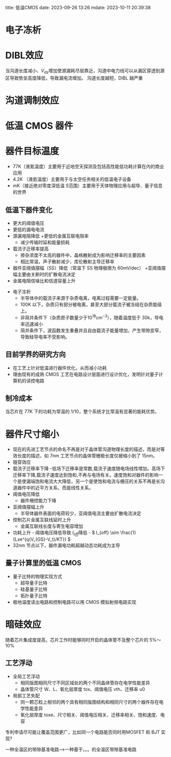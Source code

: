 title: 低温CMOS
date: 2023-09-26 13:26
mdate: 2023-10-11 20:39:38

# 电子冻析

# DIBL效应
当沟道长度减小、$V_{ds}$增加使源漏耗尽层靠近，沟道中电力线可以从漏区穿透到源区导致势垒高度降低，导致漏电流增加。
沟道长度越短，DIBL 越严重

# 沟道调制效应

# 低温 CMOS 器件
# 器件目标温度
+ 77K（液氮温度）主要用于近地空天探测及包括高性能低功耗计算在内的商业应用
+ 4.2K （液氦温度）主要用于与太空任务相关的低温电子设备
+ mK（接近绝对零度深低温 S范围）主要用于天体物理应用与超导、量子信息的世界
## 低温下器件变化
+ 更大的阈值电压
+ 更低的漏电电流
+ 源漏电阻降低
+更低的金属互联电阻率
    + 减少传输时延和能量损耗
+ 载流子迁移率提高
    + 掺杂浓度不太高的器件中，晶格散射成为影响迁移率的主要因素
    + 相比常温，声子散射减少，库伦散射主导迁移率
+ 器件亚阈值摆幅（SS）降低（常温下 SS 物理极限为 60mV/dec）
    +亚阈值摆幅主要由关断时的扩散电流决定
+ 金属电阻信噪比和信道容量上升
- 电子冻析
    - 半导体中的载流子来源于杂质电离，电离过程需要一定能量。
    - 100K 以下，杂质只有部分被电离，甚至大部分载流子被冻结在杂质能级上。
    - 非简并条件下（杂质原子数量少于$10^{18}cm^{-3}$），随着温度低于 30k，导电率迅速减小
    - 简并条件下，波函数发生重叠并且自由载流子能量增加，产生带隙变窄，导致硅导电率不受影响。
## 目前学界的研究方向
+ 在工艺上针对低温进行器件优化，从而减小功耗
+ 理由现有的成熟 CMOS 工艺在电路设计层面进行设计优化，发明针对量子计算机的读控电路
## 制冷成本
当芯片在 77K 下的功耗为常温的 1/10，整个系统才比常温有显著的能耗优势。

# 器件尺寸缩小
+ 现在的先进工艺节点的命名不再是对于晶体管沟道物理长度的描述，而是对等效长度的描述，如 7nm 工艺节点的晶体管栅极长度仅被缩小到了 15nm。
+ 隧穿效应
+ 载流子迁移率下降
    -低场下迁移率是常数,载流子速度随电场线性增加。高场下迁移率下降,载流子速度达到饱和,不再与电场有关。速度饱和对器件的影响一个是使漏端饱和电流大大降低，另一个是使饱和电流与栅压的关系不再是长沟道器件中的近平方关系，而是线性关系。
+ 阈值电压降低
    - 器件柵控能力下降
+ 亚阈值摆幅上升
    - 半导体器件表面的电荷较少，亚阈值电流主要由扩散电流决定
+ 控制芯片金属互联线延时上升
    - 金属互联线长度与寄生电容增加
+ 功耗上升
      - 阈值电压降低导致 $I_{off}$降低
      - $ I_{off}  \sim  \frac{1}{Lxe^{q(V_{GS}-V_t)/KT}} $
 + 32nm 节点以下，器件漏电功耗超越动态功耗成为主导
## 量子计算里的低温 CMOS
- 量子比特的物理实现方式
    - 超导量子比特
    - 硅基量子比特
    - 拓扑量子比特
- 极地温度读出电路和控制电路可以用 CMOS 模拟射频电路实现
    
# 暗硅效应
随着芯片集成度提高，芯片工作时能够同时开启的晶体管不及整个芯片的 5%～10%
## 工艺浮动
+ 全局工艺浮动
    - 相同版图相同尺寸不同区域处的两个不同晶体管存在电学性能差异
    - 晶体管尺寸 W、L、氧化层厚度 tox、阈值电压 vth、迁移率 u0
+ 局部工艺失配
     - 同一颗芯粒上相邻的两个具有相同版图结构和相同尺寸的两个器件存在电学性能差异
     - 氧化层厚度 toxe、尺寸相关、阈值电压相关、迁移率相关、饱和速度、电容

专利申请尽可能让覆盖范围更广，比如同一个电路能否同时用MOSFET 和 BJT 实现?

一种全温区的带隙基准电路-->一种基于。。。的全温区带隙基准电路
























